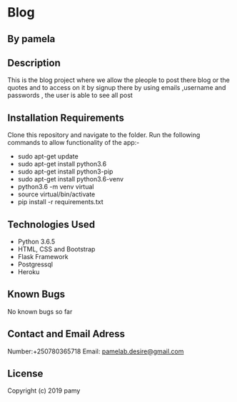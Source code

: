 # Blog
## By pamela
## Description
This is the blog project where we allow the pleople to post there blog or the quotes and to access on it
by signup there  by using emails ,username and passwords , the user is able to see all post
## Installation Requirements
Clone this repository and navigate to the folder. Run the following commands to allow functionality of the app:-

* sudo apt-get update
* sudo apt-get install python3.6
* sudo apt-get install python3-pip
* sudo apt-get install python3.6-venv
* python3.6 -m venv virtual
* source virtual/bin/activate
* pip install -r requirements.txt
## Technologies Used
* Python 3.6.5
* HTML, CSS and Bootstrap
* Flask Framework
* Postgressql
* Heroku
## Known Bugs
 No known bugs so far

## Contact and Email Adress
Number:+250780365718 Email: pamelab.desire@gmail.com

## License
Copyright (c) 2019 pamy
